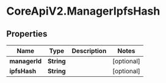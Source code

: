# CoreApiV2.ManagerIpfsHash

## Properties
Name | Type | Description | Notes
------------ | ------------- | ------------- | -------------
**managerId** | **String** |  | [optional] 
**ipfsHash** | **String** |  | [optional] 


